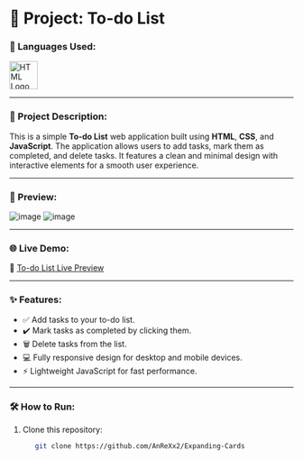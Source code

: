 # 📄 Project: To-do List

### 🔧 Languages Used:
<div>
  <img src="https://t3.ftcdn.net/jpg/05/27/97/74/360_F_527977463_hcQAYoMqDE17JUYji9J9bVIV6CWMsFuG.png" alt="HTML Logo" width="50px">
</div>

---

### 📝 Project Description:
This is a simple **To-do List** web application built using **HTML**, **CSS**, and **JavaScript**. The application allows users to add tasks, mark them as completed, and delete tasks. It features a clean and minimal design with interactive elements for a smooth user experience.

---

### 🎨 Preview:
![image](https://github.com/user-attachments/assets/6a18d447-fd81-4b9c-8173-138f47b35a6d)
![image](https://github.com/user-attachments/assets/0d6a429e-10b5-44ca-9b8d-bd1ccecabbf5)


---

### 🌐 Live Demo:
🔗 [To-do List Live Preview](https://to-do-list-anrexx.netlify.app/)

---

### ✨ Features:
- ✅ Add tasks to your to-do list.
- ✔️ Mark tasks as completed by clicking them.
- 🗑️ Delete tasks from the list.
- 💻 Fully responsive design for desktop and mobile devices.
- ⚡ Lightweight JavaScript for fast performance.

---

### 🛠️ How to Run:
1. Clone this repository:
   ```bash
      git clone https://github.com/AnReXx2/Expanding-Cards
